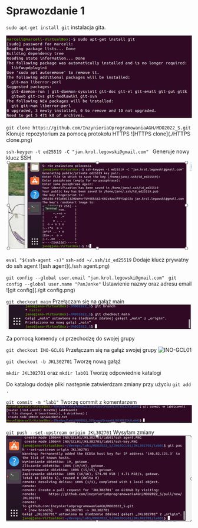 # Sprawozdanie 1 

 `sudo apt-get install git`
   instalacja gita.

![git install](./git_install.png)



`git clone https://github.com/InzynieriaOprogramowaniaAGH/MDO2022_S.git ` 
 Klonuje repozytorium za pomocą protokołu HTTPS
![HTTPS clone](./HTTPS clone.png)

`ssh-keygen -t ed25519 -C "jan.krol.legowski@gmail.com" ` 
Generuje nowy klucz SSH
![ssh-key](./ssh-key.png)


`eval "$(ssh-agent -s)"`
`ssh-add ~/.ssh/id_ed25519`
Dodaje klucz prywatny do ssh agent
![ssh agent](./ssh agent.png)


`git config --global user.email "jan.krol.legowski@gmail.com" `
`git config --global user.name "PanJanke"` 
Ustawienie nazwy oraz adresu email
![git config](./git config.png)


`git checkout main` 
Przełączam się na gałąź main
![branch-main](./branch-main.png)

Za pomocą  komendy `cd` przechodzę do swojej  grupy

`git checkout INO-GCL01` 
 Przełączam się na gałąź swojej grupy
 ![INO-GCL01](./INO-GCL01.png)

`git checkout -b JKL302701` 
Tworzę nową gałąź

`mkdir JKL302701` oraz `mkdir lab01` 
Tworzę odpowiednie katalogi

Do katalogu dodaje pliki następnie zatwierdzam zmiany przy użyciu `git add .`

`git commit -m "lab1"` 
Tworzę commit z komentarzem
![commit](./commit.png)

`git push --set-upstream origin JKL302701`
Wysyłam zmiany 
![git_push](./git_push.png)






















